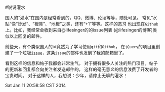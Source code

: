 #说说灌水

国人的“灌水”在国内是经常看到的，QQ、微博、论坛等等，随处可见。
常见“水贴”像“沙发”、“板凳”、“地板”之类，还有“+1”等等。这样的恶习
也出现在`Github`上。比如，我经常会收到来自@lifesinger的的issue列表
(@lifesinger的博客)类似以上回复的邮件。

前些天，有个类似国人的id竟然为了学习使用`git`和`Github`，
在`jQuery`的项目里创建了一个垃圾[`issue`](https://github.com/jquery/jquery/pull/1475)，这条`issue`的邮件也发到了我的邮箱里了。

看到这样的信息和帖子我都会非常生气。
对于拥有很多人关注的热门项目，帖子的更新和回复都会向关注者发送邮件的，
这样的毫无意义的信息浪费了开发者的宝贵时间。
对于这样的人，我想说：少年，请停止无聊的灌水！

Sat Jan 11 20:58:58 CST 2014
